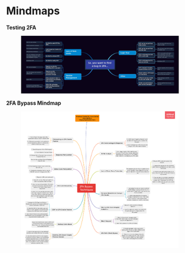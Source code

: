 # Mindmaps

**Testing 2FA**

<figure><img src="../../.gitbook/assets/Testing 2FA.jpeg" alt=""><figcaption></figcaption></figure>



**2FA Bypass Mindmap**

<figure><img src="../../.gitbook/assets/2FA Bypass Techniques.png" alt=""><figcaption></figcaption></figure>

